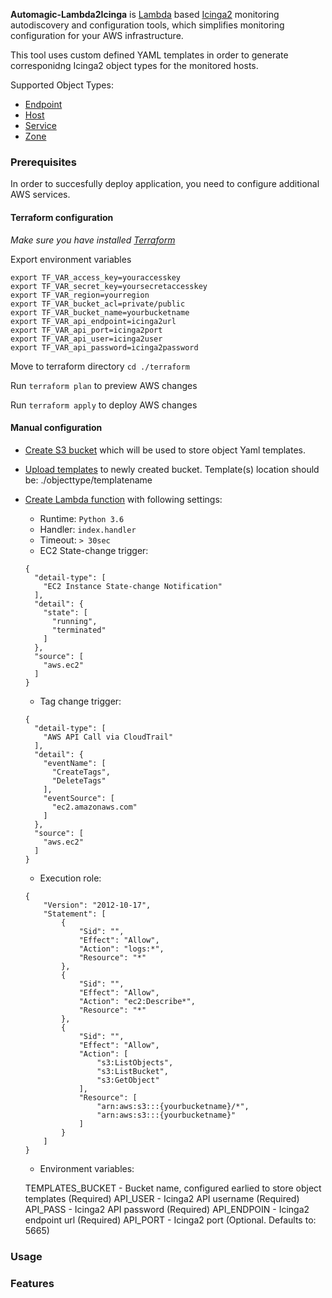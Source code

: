 
**Automagic-Lambda2Icinga** is [Lambda](https://aws.amazon.com/lambda/details/) based [Icinga2](https://www.icinga.com/products/icinga-2/) monitoring autodiscovery and configuration tools, which simplifies monitoring configuration for your AWS infrastructure. 

This tool uses custom defined YAML templates in order to generate corresponidng Icinga2 object types for the monitored hosts.

Supported Object Types:

* [Endpoint](https://www.icinga.com/docs/icinga2/latest/doc/09-object-types/#endpoint)
* [Host](https://www.icinga.com/docs/icinga2/latest/doc/09-object-types/#host)
* [Service](https://www.icinga.com/docs/icinga2/latest/doc/09-object-types/#service)
* [Zone](https://www.icinga.com/docs/icinga2/latest/doc/09-object-types/#zone)

### Prerequisites

In order to succesfully deploy application, you need to configure additional AWS services.

#### Terraform configuration

_Make sure you have installed [Terraform](https://www.terraform.io/)_

Export environment variables

```
export TF_VAR_access_key=youraccesskey
export TF_VAR_secret_key=yoursecretaccesskey
export TF_VAR_region=yourregion
export TF_VAR_bucket_acl=private/public
export TF_VAR_bucket_name=yourbucketname
export TF_VAR_api_endpoint=icinga2url
export TF_VAR_api_port=icinga2port
export TF_VAR_api_user=icinga2user
export TF_VAR_api_password=icinga2password
```

Move to terraform directory `cd ./terraform`

Run `terraform plan` to preview AWS changes

Run `terraform apply` to deploy AWS changes

#### Manual configuration

* [Create S3 bucket](http://docs.aws.amazon.com/AmazonS3/latest/user-guide/create-bucket.html) which will be used to store object Yaml templates.
* [Upload templates](http://docs.aws.amazon.com/AmazonS3/latest/user-guide/upload-objects.html) to newly created bucket. Template(s) location should be: ./objecttype/templatename
* [Create Lambda function](http://docs.aws.amazon.com/lambda/latest/dg/with-cloudtrail-example.html) with following settings:
	* Runtime: `Python 3.6`
	* Handler: `index.handler`
	* Timeout: `> 30sec`
	* EC2 State-change trigger:

	```
	{
	  "detail-type": [
	    "EC2 Instance State-change Notification"
	  ],
	  "detail": {
	    "state": [
	      "running",
	      "terminated"
	    ]
	  },
	  "source": [
	    "aws.ec2"
	  ]
	}
	```

	* Tag change trigger:

	```
	{
	  "detail-type": [
	    "AWS API Call via CloudTrail"
	  ],
	  "detail": {
	    "eventName": [
	      "CreateTags",
	      "DeleteTags"
	    ],
	    "eventSource": [
	      "ec2.amazonaws.com"
	    ]
	  },
	  "source": [
	    "aws.ec2"
	  ]
	}
	```

	* Execution role:

	```
	{
	    "Version": "2012-10-17",
	    "Statement": [
	        {
	            "Sid": "",
	            "Effect": "Allow",
	            "Action": "logs:*",
	            "Resource": "*"
	        },
	        {
	            "Sid": "",
	            "Effect": "Allow",
	            "Action": "ec2:Describe*",
	            "Resource": "*"
	        },
	        {
	            "Sid": "",
	            "Effect": "Allow",
	            "Action": [
	                "s3:ListObjects",
	                "s3:ListBucket",
	                "s3:GetObject"
	            ],
	            "Resource": [
	                "arn:aws:s3:::{yourbucketname}/*",
	                "arn:aws:s3:::{yourbucketname}"
	            ]
	        }
	    ]
	}
	```

	* Environment variables:

	TEMPLATES_BUCKET - Bucket name, configured earlied to store object templates (Required)
	API_USER - Icinga2 API username (Required)
	API_PASS - Icinga2 API password (Required)
	API_ENDPOIN - Icinga2 endpoint url (Required)
	API_PORT - Icinga2 port (Optional. Defaults to: 5665)

### Usage

### Features